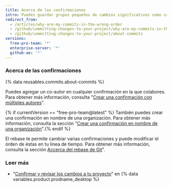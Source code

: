 ```yaml
---
title: Acerca de las confirmaciones
intro: Puedes guardar grupos pequeños de cambios significativos como confirmaciones.
redirect_from:
  - /articles/why-are-my-commits-in-the-wrong-order
  - /github/committing-changes-to-your-project/why-are-my-commits-in-the-wrong-order
  - /github/committing-changes-to-your-project/about-commits
versions:
  free-pro-team: '*'
  enterprise-server: '*'
  github-ae: '*'
---
```

### Acerca de las confirmaciones

{% data reusables.commits.about-commits %}

Puedes agregar un co-autor en cualquier confirmación en la que colabores. Para obtener más información, consulta "[Crear una confirmación con múltiples autores](/github/committing-changes-to-your-project/creating-a-commit-with-multiple-authors)".

{% if currentVersion == "free-pro-team@latest" %}
También puedes crear una confirmación en nombre de una organización. Para obtener más información, consulta la sección "[Crear una confirmación en nombre de una organización](/github/committing-changes-to-your-project/creating-a-commit-on-behalf-of-an-organization)".{% endif %}

El rebase te permite cambiar varias confirmaciones y puede modificar el órden de éstas en tu línea de tiempo. Para obtener más información, consulta la sección [Accerca del rebase de Git](/github/using-git/about-git-rebase)".

### Leer más
- "[Confirmar y revisar los cambios a tu proyecto](/desktop/contributing-to-projects/committing-and-reviewing-changes-to-your-project#about-commits)" en {% data variables.product.prodname_desktop %}
